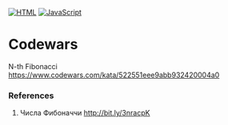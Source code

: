 [![HTML](https://img.shields.io/badge/HTML-E46035??style=for-the-badge&logo=HTML5&logoColor=FFFFFF)](https://html.spec.whatwg.org/multipage/)
[![JavaScript](https://img.shields.io/badge/JavaScript-000000??style=for-the-badge&logo=JavaScript&logoColor=F3E050)](https://developer.mozilla.org/)

# Codewars
N-th Fibonacci https://www.codewars.com/kata/522551eee9abb932420004a0

### References
1. Числа Фибоначчи http://bit.ly/3nracpK 
